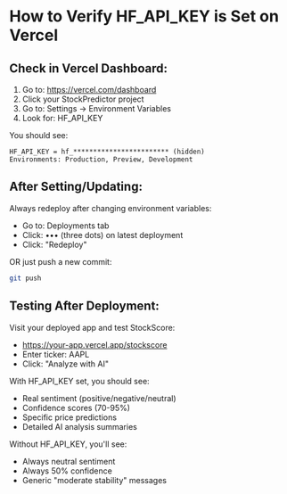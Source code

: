 # How to Verify HF_API_KEY is Set on Vercel

## Check in Vercel Dashboard:

1. Go to: https://vercel.com/dashboard
2. Click your StockPredictor project
3. Go to: Settings → Environment Variables
4. Look for: HF_API_KEY

You should see:
```
HF_API_KEY = hf_************************ (hidden)
Environments: Production, Preview, Development
```

## After Setting/Updating:

Always redeploy after changing environment variables:
- Go to: Deployments tab
- Click: ••• (three dots) on latest deployment
- Click: "Redeploy"

OR just push a new commit:
```bash
git push
```

## Testing After Deployment:

Visit your deployed app and test StockScore:
- https://your-app.vercel.app/stockscore
- Enter ticker: AAPL
- Click: "Analyze with AI"

With HF_API_KEY set, you should see:
- Real sentiment (positive/negative/neutral)
- Confidence scores (70-95%)
- Specific price predictions
- Detailed AI analysis summaries

Without HF_API_KEY, you'll see:
- Always neutral sentiment
- Always 50% confidence
- Generic "moderate stability" messages
